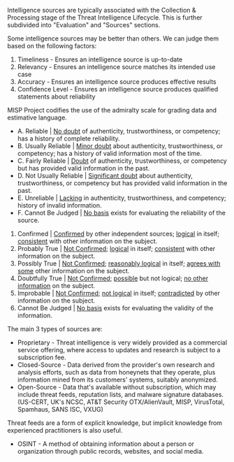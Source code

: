 Intelligence sources are typically associated with the Collection & Processing stage of the Threat Intelligence Lifecycle. This is further subdivided into "Evaluation" and "Sources" sections.

Some intelligence sources may be better than others. We can judge them based on the following factors:

1. Timeliness - Ensures an intelligence source is up-to-date
2. Relevancy - Ensures an intelligence source matches its intended use case
3. Accuracy - Ensures an intelligence source produces effective results
4. Confidence Level - Ensures an intelligence source produces qualified statements about reliability

MISP Project codifies the use of the admiralty scale for grading data and estimative language.

- A. Reliable | <u>No doubt</u> of authenticity, trustworthiness, or competency; has a history of complete reliability.
- B. Usually Reliable | <u>Minor doubt</u> about authenticity, trustworthiness, or competency; has a history of valid information most of the time.
- C. Fairly Reliable | <u>Doubt</u> of authenticity, trustworthiness, or competency but has provided valid information in the past.
- D. Not Usually Reliable | <u>Significant doubt</u> about authenticity, trustworthiness, or competency but has provided valid information in the past. 
- E. Unreliable | <u>Lacking</u> in authenticity, trustworthiness, and competency; history of invalid information.
- F. Cannot Be Judged | <u>No basis</u> exists for evaluating the reliability of the source.

1. Confirmed | <u>Confirmed</u> by other independent sources; <u>logical</u> in itself; <u>consistent</u> with other information on the subject.
2.  Probably True | <u>Not Confirmed</u>; <u>logical</u> in itself; <u>consistent</u> with other information on the subject.
3. Possibly True | <u>Not Confirmed</u>; <u>reasonably logical</u> in itself; <u>agrees with some</u> other information on the subject.
4. Doubtfully True | <u>Not Confirmed</u>; <u>possible</u> but not logical; <u>no other information</u> on the subject.
5. Improbable | <u>Not Confirmed</u>; <u>not logical</u> in itself; <u>contradicted</u> by other information on the subject.
6. Cannot Be Judged | <u>No basis</u> exists for evaluating the validity of the information.

The main 3 types of sources are:

- Proprietary - Threat intelligence is very widely provided as a commercial service offering, where access to updates and research is subject to a subscription fee.
- Closed-Source - Data derived from the provider's own research and analysis efforts, such as data from honeynets that they operate, plus information mined from its customers' systems, suitably anonymized.
- Open-Source - Data that's available without subscription, which may include threat feeds, reputation lists, and malware signature databases. (US-CERT, UK's NCSC, AT&T Security OTX/AlienVault, MISP, VirusTotal, Spamhaus, SANS ISC, VXUG)

Threat feeds are a form of explicit knowledge, but implicit knowledge from experienced practitioners is also useful.

- OSINT - A method of obtaining information about a person or organization through public records, websites, and social media.